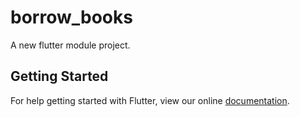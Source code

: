 # borrow_books

A new flutter module project.

## Getting Started

For help getting started with Flutter, view our online
[documentation](https://flutter.io/).
